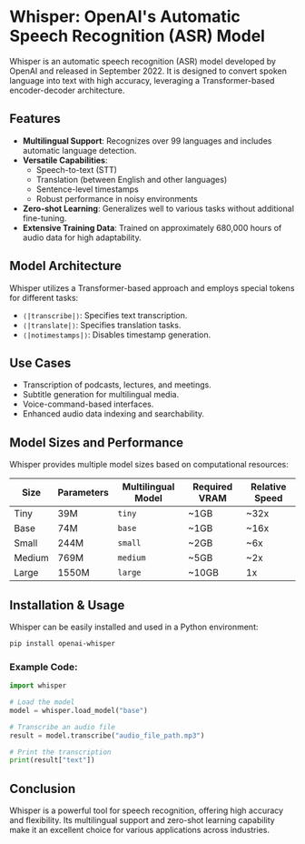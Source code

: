 
# Whisper: OpenAI's Automatic Speech Recognition (ASR) Model

Whisper is an automatic speech recognition (ASR) model developed by OpenAI and released in September 2022. It is designed to convert spoken language into text with high accuracy, leveraging a Transformer-based encoder-decoder architecture.

## Features
- **Multilingual Support**: Recognizes over 99 languages and includes automatic language detection.
- **Versatile Capabilities**:
  - Speech-to-text (STT)
  - Translation (between English and other languages)
  - Sentence-level timestamps
  - Robust performance in noisy environments
- **Zero-shot Learning**: Generalizes well to various tasks without additional fine-tuning.
- **Extensive Training Data**: Trained on approximately 680,000 hours of audio data for high adaptability.

## Model Architecture
Whisper utilizes a Transformer-based approach and employs special tokens for different tasks:
- `⟨|transcribe|⟩`: Specifies text transcription.
- `⟨|translate|⟩`: Specifies translation tasks.
- `⟨|notimestamps|⟩`: Disables timestamp generation.

## Use Cases
- Transcription of podcasts, lectures, and meetings.
- Subtitle generation for multilingual media.
- Voice-command-based interfaces.
- Enhanced audio data indexing and searchability.

## Model Sizes and Performance
Whisper provides multiple model sizes based on computational resources:

| Size     | Parameters | Multilingual Model | Required VRAM | Relative Speed |
|----------|-----------|--------------------|--------------|---------------|
| Tiny     | 39M       | `tiny`             | ~1GB         | ~32x          |
| Base     | 74M       | `base`             | ~1GB         | ~16x          |
| Small    | 244M      | `small`            | ~2GB         | ~6x           |
| Medium   | 769M      | `medium`           | ~5GB         | ~2x           |
| Large    | 1550M     | `large`            | ~10GB        | 1x            |

## Installation & Usage
Whisper can be easily installed and used in a Python environment:

```bash
pip install openai-whisper
```

### Example Code:
```python
import whisper

# Load the model
model = whisper.load_model("base")

# Transcribe an audio file
result = model.transcribe("audio_file_path.mp3")

# Print the transcription
print(result["text"])
```

## Conclusion
Whisper is a powerful tool for speech recognition, offering high accuracy and flexibility. Its multilingual support and zero-shot learning capability make it an excellent choice for various applications across industries.

